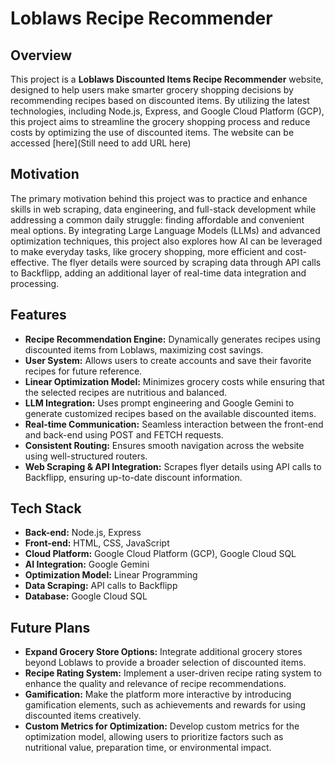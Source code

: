 # Loblaws Recipe Recommender

## Overview
This project is a **Loblaws Discounted Items Recipe Recommender** website, designed to help users make smarter grocery shopping decisions by recommending recipes based on discounted items. By utilizing the latest technologies, including Node.js, Express, and Google Cloud Platform (GCP), this project aims to streamline the grocery shopping process and reduce costs by optimizing the use of discounted items. The website can be accessed [here](Still need to add URL here)

## Motivation
The primary motivation behind this project was to practice and enhance skills in web scraping, data engineering, and full-stack development while addressing a common daily struggle: finding affordable and convenient meal options. By integrating Large Language Models (LLMs) and advanced optimization techniques, this project also explores how AI can be leveraged to make everyday tasks, like grocery shopping, more efficient and cost-effective. The flyer details were sourced by scraping data through API calls to Backflipp, adding an additional layer of real-time data integration and processing.

## Features
- **Recipe Recommendation Engine:** Dynamically generates recipes using discounted items from Loblaws, maximizing cost savings.
- **User System:** Allows users to create accounts and save their favorite recipes for future reference.
- **Linear Optimization Model:** Minimizes grocery costs while ensuring that the selected recipes are nutritious and balanced.
- **LLM Integration:** Uses prompt engineering and Google Gemini to generate customized recipes based on the available discounted items.
- **Real-time Communication:** Seamless interaction between the front-end and back-end using POST and FETCH requests.
- **Consistent Routing:** Ensures smooth navigation across the website using well-structured routers.
- **Web Scraping & API Integration:** Scrapes flyer details using API calls to Backflipp, ensuring up-to-date discount information.

## Tech Stack
- **Back-end:** Node.js, Express
- **Front-end:** HTML, CSS, JavaScript
- **Cloud Platform:** Google Cloud Platform (GCP), Google Cloud SQL
- **AI Integration:** Google Gemini
- **Optimization Model:** Linear Programming
- **Data Scraping:** API calls to Backflipp
- **Database:** Google Cloud SQL

## Future Plans
- **Expand Grocery Store Options:** Integrate additional grocery stores beyond Loblaws to provide a broader selection of discounted items.
- **Recipe Rating System:** Implement a user-driven recipe rating system to enhance the quality and relevance of recipe recommendations.
- **Gamification:** Make the platform more interactive by introducing gamification elements, such as achievements and rewards for using discounted items creatively.
- **Custom Metrics for Optimization:** Develop custom metrics for the optimization model, allowing users to prioritize factors such as nutritional value, preparation time, or environmental impact.
